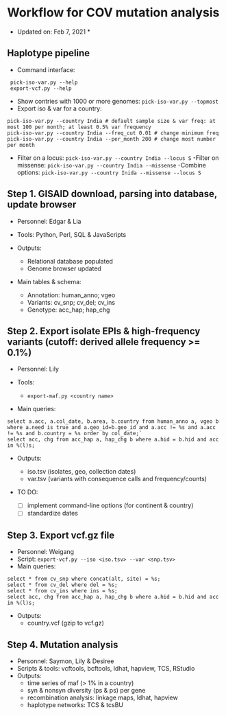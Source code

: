 # Workflow for COV mutation analysis
* Updated on: Feb 7, 2021 *

## Haplotype pipeline
- Command interface:
```
 pick-iso-var.py --help
 export-vcf.py --help
```
- Show contries with 1000 or more genomes: 
`pick-iso-var.py --topmost`
- Export iso & var for a country:
```
pick-iso-var.py --country India # default sample size & var freq: at most 100 per month; at least 0.5% var frequency 
pick-iso-var.py --country India --freq_cut 0.01 # change minimum freq
pick-iso-var.py --country India --per_month 200 # change most number per month
```
- Filter on a locus:
`pick-iso-var.py --country India --locus S`
-Filter on missense:
`pick-iso-var.py --country India --missense`
-Combine options:
`pick-iso-var.py --country Inida --missense --locus S`


## Step 1. GISAID download, parsing into database, update browser
- Personnel: Edgar & Lia
- Tools: Python, Perl, SQL & JavaScripts
- Outputs: 
  - Relational database populated
  - Genome browser updated

- Main tables & schema:
  * Annotation: human_anno; vgeo
  * Variants: cv_snp; cv_del; cv_ins
  * Genotype: acc_hap; hap_chg

## Step 2. Export isolate EPIs & high-frequency variants (cutoff: derived allele frequency >= 0.1%)
- Personnel: Lily
- Tools: 
  - `export-maf.py <country name>`

- Main queries:
 ```
select a.acc, a.col_date, b.area, b.country from human_anno a, vgeo b where a.need is true and a.geo_id=b.geo_id and a.acc != %s and a.acc != %s and b.country = %s order by col_date;`
select acc, chg from acc_hap a, hap_chg b where a.hid = b.hid and acc in %(l)s;
```
- Outputs:
  - iso.tsv (isolates, geo, collection dates)
  - var.tsv (variants with consequence calls and frequency/counts)

- TO DO:	
  - [ ] implement command-line options (for continent & country)	
  - [ ] standardize dates

## Step 3. Export vcf.gz file
- Personnel: Weigang
- Script: 
  	  `export-vcf.py --iso <iso.tsv> --var <snp.tsv>`
- Main queries:
```
select * from cv_snp where concat(alt, site) = %s;
select * from cv_del where del = %s;     
select * from cv_ins where ins = %s;
select acc, chg from acc_hap a, hap_chg b where a.hid = b.hid and acc in %(l)s;
```
- Outputs:
  - country.vcf (gzip to vcf.gz)

## Step 4. Mutation analysis
- Personnel: Saymon, Lily & Desiree
- Scripts & tools: vcftools, bcftools, ldhat, hapview, TCS, RStudio
- Outputs:
  - time series of maf (> 1% in a country)	
  - syn & nonsyn diversity (ps & ps) per gene	
  - recombination analysis: linkage maps, ldhat, hapview	
  - haplotype networks: TCS & tcsBU

